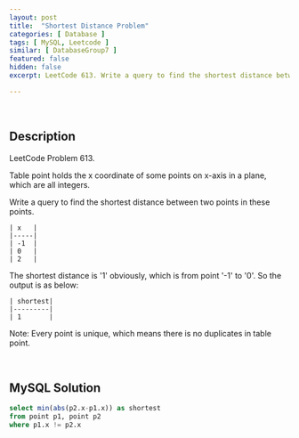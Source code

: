 ```yaml
---
layout: post
title:  "Shortest Distance Problem"
categories: [ Database ]
tags: [ MySQL, Leetcode ]
similar: [ DatabaseGroup7 ]
featured: false
hidden: false
excerpt: LeetCode 613. Write a query to find the shortest distance between two points in these points.

---
```


<br />

## Description

LeetCode Problem 613. 

Table point holds the x coordinate of some points on x-axis in a plane, which are all integers.
 

Write a query to find the shortest distance between two points in these points.
 
```
| x   |
|-----|
| -1  |
| 0   |
| 2   |
```

The shortest distance is '1' obviously, which is from point '-1' to '0'. So the output is as below:
 
```
| shortest|
|---------|
| 1       |
```

Note: Every point is unique, which means there is no duplicates in table point.

<br />

## MySQL Solution


```sql
select min(abs(p2.x-p1.x)) as shortest
from point p1, point p2
where p1.x != p2.x
```
